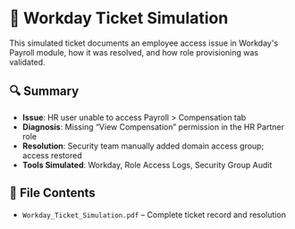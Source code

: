 # 🧾 Workday Ticket Simulation

This simulated ticket documents an employee access issue in Workday's Payroll module, how it was resolved, and how role provisioning was validated.

## 🔍 Summary
- **Issue**: HR user unable to access Payroll > Compensation tab
- **Diagnosis**: Missing “View Compensation” permission in the HR Partner role
- **Resolution**: Security team manually added domain access group; access restored
- **Tools Simulated**: Workday, Role Access Logs, Security Group Audit

## 📄 File Contents
- `Workday_Ticket_Simulation.pdf` – Complete ticket record and resolution
